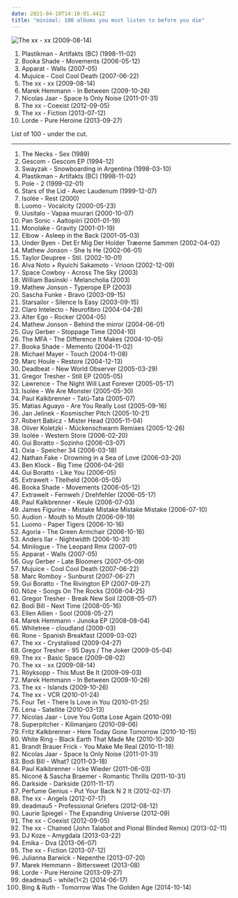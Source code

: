```yaml
---
date: 2021-04-10T14:10:01.441Z
title: "minimal: 100 albums you must listen to before you die"
---
```

![The xx - xx (2009-08-14)](http://coverartarchive.org/release/2d9f9aac-1884-3939-a3b7-01437151e495/7167631451-500.jpg "The xx - xx (2009-08-14)")
<ol class="albums">
<li data-cover="https://via.placeholder.com/450" data-tags="minimal" role="button">Plastikman - Artifakts (BC) (1998-11-02)</li>
<li data-cover="http://coverartarchive.org/release/5c89b423-8b51-4532-a5e6-2e077a76d6ed/3201197255-500.jpg" data-tags="electronic, electro, minimal" role="button">Booka Shade - Movements (2006-05-12)</li>
<li data-cover="https://via.placeholder.com/450" data-tags="idm, electronica" role="button">Apparat - Walls (2007-05)</li>
<li data-cover="http://coverartarchive.org/release/ab238b2a-c7c8-49b1-b5b0-caa9bd85dd29/4431938009-500.jpg" data-tags="experimental, idm, minimal" role="button">Mujuice - Cool Cool Death (2007-06-22)</li>
<li data-cover="http://coverartarchive.org/release/2d9f9aac-1884-3939-a3b7-01437151e495/7167631451-500.jpg" data-tags="indie" role="button">The xx - xx (2009-08-14)</li>
<li data-cover="https://via.placeholder.com/450" data-tags="minimal" role="button">Marek Hemmann - In Between (2009-10-26)</li>
<li data-cover="http://coverartarchive.org/release/d2022e3f-c22f-45c9-a1ab-4b2094d65719/23945397989-500.jpg" data-tags="electronic, electronica, minimal" role="button">Nicolas Jaar - Space Is Only Noise (2011-01-31)</li>
<li data-cover="http://coverartarchive.org/release/bd33b592-9208-49e5-b0dc-fec799689a5c/3325563092-500.jpg" data-tags="indie, electronic" role="button">The xx - Coexist (2012-09-05)</li>
<li data-cover="http://coverartarchive.org/release/910f52ac-6f28-4ea3-9946-c10526357f18/24086155537-500.jpg" data-tags="electronic, indie, alternative, indie pop, indie rock, post-punk, minimal, dream pop, lush, minimal pop" role="button">The xx - Fiction (2013-07-12)</li>
<li data-cover="http://coverartarchive.org/release/5f62ee6d-c5a7-4455-bfff-60e085d98f8a/10040947831-500.jpg" data-tags="indie pop" role="button">Lorde - Pure Heroine (2013-09-27)</li>
</ol>
List of 100 - under the cut.
<!-- more -->

_________________

<ol class="albums">
<li data-cover="https://via.placeholder.com/450" data-tags="minimal" role="button">
The Necks - Sex (1989)
</li>
<li data-cover="http://coverartarchive.org/release/a0197c94-5f06-39fa-a69a-470c5101c186/16747762348-500.jpg" data-tags="electronic, electronica, experimental, minimal, idm, 90s, glitch, ambient techno, skam, n01s3 n k00l" role="button">
Gescom - Gescom EP (1994-12)
</li>
<li data-cover="http://coverartarchive.org/release/86df032d-421a-49c1-9331-ce9e7d38a495/4524836394-500.jpg" data-tags="electronic, techno, minimal" role="button">
Swayzak - Snowboarding in Argentina (1998-03-10)
</li>
<li data-cover="https://via.placeholder.com/450" data-tags="minimal" role="button">
Plastikman - Artifakts (BC) (1998-11-02)
</li>
<li data-cover="https://img.discogs.com/QSs9Sy-jMjcK_qt57Nl0s6D-dRY=/fit-in/550x550/filters:strip_icc():format(jpeg):mode_rgb():quality(90)/discogs-images/R-5678-1379643265-7806.jpeg.jpg" data-tags="minimal" role="button">
Pole - 2 (1999-02-01)
</li>
<li data-cover="http://coverartarchive.org/release/534bf9a3-6e64-308f-8561-016fcc6a71c5/5409365013-500.jpg" data-tags="ambient, drone" role="button">
Stars of the Lid - Avec Laudenum (1999-12-07)
</li>
<li data-cover="https://img.discogs.com/z5rTtWuqysDNQVfcqLtrPNt05mg=/fit-in/600x579/filters:strip_icc():format(jpeg):mode_rgb():quality(90)/discogs-images/R-6439-1563439630-1030.jpeg.jpg" data-tags="minimal" role="button">
Isolée - Rest (2000)
</li>
<li data-cover="http://coverartarchive.org/release/83989bd9-e1bb-4d46-a23f-db62e29ffae1/8216806379-500.jpg" data-tags="microhouse, minimal" role="button">
Luomo - Vocalcity (2000-05-23)
</li>
<li data-cover="http://coverartarchive.org/release/d6e0508a-98ee-4b11-86e3-951d8ef77480/19860844363-500.jpg" data-tags="electronica, experimental, minimal, glitch, basic channel, luomo, uusitalo, vladislav delay, nice nait, swayzak, moje nice, vladel" role="button">
Uusitalo - Vapaa muurari (2000-10-07)
</li>
<li data-cover="https://img.discogs.com/mKgm7fyRRKxS70xf4eQ3xCf-5Pw=/fit-in/600x534/filters:strip_icc():format(jpeg):mode_rgb():quality(90)/discogs-images/R-11203-1161592133.jpeg.jpg" data-tags="minimal, electronic" role="button">
Pan Sonic - Aaltopiiri (2001-01-19)
</li>
<li data-cover="http://coverartarchive.org/release/67d5a41a-45e0-4ddf-91ea-727ace88f856/6367897625-500.jpg" data-tags="ambient" role="button">
Monolake - Gravity (2001-01-19)
</li>
<li data-cover="https://via.placeholder.com/450" data-tags="alternative" role="button">
Elbow - Asleep in the Back (2001-05-03)
</li>
<li data-cover="https://img.discogs.com/vjoFP7533NvxoiqRLRF_M0EQMSM=/fit-in/450x406/filters:strip_icc():format(jpeg):mode_rgb():quality(90)/discogs-images/R-346802-1597440907-5385.jpeg.jpg" data-tags="post-rock, danish post-rock" role="button">
Under Byen - Det Er Mig Der Holder Træerne Sammen (2002-04-02)
</li>
<li data-cover="https://via.placeholder.com/450" data-tags="techno, minimal" role="button">
Mathew Jonson - She Is He (2002-06-01)
</li>
<li data-cover="https://via.placeholder.com/450" data-tags="ambient, minimal, glitch" role="button">
Taylor Deupree - Stil. (2002-10-01)
</li>
<li data-cover="http://coverartarchive.org/release/d8435025-4b43-4da9-bd8d-ad37748e0acf/13114830432-500.jpg" data-tags="minimal" role="button">
Alva Noto + Ryuichi Sakamoto - Vrioon (2002-12-09)
</li>
<li data-cover="https://via.placeholder.com/450" data-tags="space cowboy" role="button">
Space Cowboy - Across The Sky (2003)
</li>
<li data-cover="http://coverartarchive.org/release/c16b9226-557d-40ef-b0cd-60584e970e20/1858594196-500.jpg" data-tags="ambient" role="button">
William Basinski - Melancholia (2003)
</li>
<li data-cover="https://img.discogs.com/wAzBCkxyBC1BYVlh4pfBMMMMaPQ=/fit-in/600x600/filters:strip_icc():format(jpeg):mode_rgb():quality(90)/discogs-images/R-1122014-1549605957-5166.jpeg.jpg" data-tags="tech house, minimal, rhytmer" role="button">
Mathew Jonson - Typerope EP (2003)
</li>
<li data-cover="https://img.discogs.com/1Y7Mz0peASoouiR_LWTaREIRKiQ=/fit-in/600x593/filters:strip_icc():format(jpeg):mode_rgb():quality(90)/discogs-images/R-42296-1294263771.jpeg.jpg" data-tags="minimal" role="button">
Sascha Funke - Bravo (2003-09-15)
</li>
<li data-cover="https://img.discogs.com/jrWVzobDRoF5M8iFRO0_ha-z8PQ=/fit-in/600x592/filters:strip_icc():format(jpeg):mode_rgb():quality(90)/discogs-images/R-434193-1482085620-7376.jpeg.jpg" data-tags="britpop, indie rock" role="button">
Starsailor - Silence Is Easy (2003-09-15)
</li>
<li data-cover="http://coverartarchive.org/release/c474addc-bf82-4e04-88e8-4e3a5d715c20/2229161665-500.jpg" data-tags="minimal" role="button">
Claro Intelecto - Neurofibro (2004-04-28)
</li>
<li data-cover="https://img.discogs.com/hmcOSXIagxdVi5x6eeLebYhWI9k=/fit-in/600x591/filters:strip_icc():format(jpeg):mode_rgb():quality(90)/discogs-images/R-356694-1497448350-9694.png.jpg" data-tags="electronic, minimal, 00s, things i need to discover" role="button">
Alter Ego - Rocker (2004-05)
</li>
<li data-cover="https://via.placeholder.com/450" data-tags="techno, minimal" role="button">
Mathew Jonson - Behind the mirror (2004-06-01)
</li>
<li data-cover="https://via.placeholder.com/450" data-tags="minimal" role="button">
Guy Gerber - Stoppage Time (2004-10)
</li>
<li data-cover="https://img.discogs.com/muX-Im-BaplgCqjw_Fg9odYVDX0=/fit-in/600x598/filters:strip_icc():format(jpeg):mode_rgb():quality(90)/discogs-images/R-225905-1231794825.jpeg.jpg" data-tags="chillout, electronic, house, minimal, schmitz wellen, mdmadam" role="button">
The MFA - The Difference It Makes (2004-10-05)
</li>
<li data-cover="http://coverartarchive.org/release/7878a370-d328-45e3-bd1a-d8c0003dfba2/12501155764-500.jpg" data-tags="tech house, minimal" role="button">
Booka Shade - Memento (2004-11-02)
</li>
<li data-cover="http://coverartarchive.org/release/a262d2ab-74bf-4c8c-bb2f-cf98b6e5fad0/10886151795-500.jpg" data-tags="electro, house, minimal" role="button">
Michael Mayer - Touch (2004-11-08)
</li>
<li data-cover="https://via.placeholder.com/450" data-tags="minimal" role="button">
Marc Houle - Restore (2004-12-13)
</li>
<li data-cover="http://coverartarchive.org/release/addb5e0a-8889-49fd-a615-b734425f6e27/15210128710-500.jpg" data-tags="electronic, ambient, dub, minimal" role="button">
Deadbeat - New World Observer (2005-03-29)
</li>
<li data-cover="https://img.discogs.com/DVYKGAvZWHXQo7h6UUhTZ6MJSaE=/fit-in/600x600/filters:strip_icc():format(jpeg):mode_rgb():quality(90)/discogs-images/R-4281470-1362074526-3207.jpeg.jpg" data-tags="techno" role="button">
Gregor Tresher - Still EP (2005-05)
</li>
<li data-cover="https://img.discogs.com/6tsbYToei9SPLhZE90tmVkPARnk=/fit-in/251x251/filters:strip_icc():format(jpeg):mode_rgb():quality(90)/discogs-images/R-494182-1123322459.jpg.jpg" data-tags="minimal" role="button">
Lawrence - The Night Will Last Forever (2005-05-17)
</li>
<li data-cover="https://img.discogs.com/miSQF1ZEr8MuVJ4BUikC7w0adAM=/fit-in/600x597/filters:strip_icc():format(jpeg):mode_rgb():quality(90)/discogs-images/R-458743-1504905798-8860.jpeg.jpg" data-tags="electronic, minimal" role="button">
Isolée - We Are Monster (2005-05-30)
</li>
<li data-cover="http://coverartarchive.org/release/3fd42c9a-7546-4e64-b604-c7b866772b30/8208434121-500.jpg" data-tags="electro" role="button">
Paul Kalkbrenner - Tatü-Tata (2005-07)
</li>
<li data-cover="http://coverartarchive.org/release/be49d81b-1309-4c2f-93a1-83f8a82454c7/10886577571-500.jpg" data-tags="techno, minimal, kompakt" role="button">
Matias Aguayo - Are You Really Lost (2005-09-16)
</li>
<li data-cover="http://coverartarchive.org/release/56050724-56fd-4aa2-b730-58681884106c/8112898445-500.jpg" data-tags="electronica, emusic" role="button">
Jan Jelinek - Kosmischer Pitch (2005-10-21)
</li>
<li data-cover="https://img.discogs.com/OadjJ860wTDjSM64syba3Esh-_8=/fit-in/500x500/filters:strip_icc():format(jpeg):mode_rgb():quality(90)/discogs-images/R-14236527-1570450856-1614.jpeg.jpg" data-tags="minimal" role="button">
Robert Babicz - Mister Head (2005-11-04)
</li>
<li data-cover="https://via.placeholder.com/450" data-tags="minimal" role="button">
Oliver Koletzki - Mückenschwarm Remixes (2005-12-26)
</li>
<li data-cover="http://coverartarchive.org/release/4e36637c-a846-4e86-b6b1-c86f9359b85e/23900597985-500.jpg" data-tags="electronica, experimental, downtempo, electro, techno, tech house, minimal, glitchy, microhouse, emusic, armchair techno, saturday halften, moonroof, akrazia" role="button">
Isolée - Western Store (2006-02-20)
</li>
<li data-cover="https://img.discogs.com/cfc9e7fd50d7c9c08931869b95f6849a01d0635d/images/spacer.gif" data-tags="minimal, electronic" role="button">
Gui Boratto - Sozinho (2006-03-07)
</li>
<li data-cover="https://img.discogs.com/jTC7qZ-gN5xQ8tj_fj-OE-J7Tk4=/fit-in/600x594/filters:strip_icc():format(jpeg):mode_rgb():quality(90)/discogs-images/R-648476-1186571700.jpeg.jpg" data-tags="kompakt extra" role="button">
Oxia - Speicher 34 (2006-03-18)
</li>
<li data-cover="http://coverartarchive.org/release/1c3faf09-e157-36c1-8e07-5b376ea6eae6/2838812727-500.jpg" data-tags="minimal" role="button">
Nathan Fake - Drowning in a Sea of Love (2006-03-20)
</li>
<li data-cover="http://coverartarchive.org/release/368566a1-1743-4b01-9399-ddf85b441e0c/6674812395-500.jpg" data-tags="electronic, electro, techno, minimal, pablo ny" role="button">
Ben Klock - Big Time (2006-04-26)
</li>
<li data-cover="http://coverartarchive.org/release/f456f5e8-bbc7-477e-85a6-bc6639bfd9f0/10887019108-500.jpg" data-tags="house, minimal" role="button">
Gui Boratto - Like You (2006-05)
</li>
<li data-cover="http://coverartarchive.org/release/ffcb567f-3c7e-4d96-949c-5eb27d1eb259/8171286381-500.jpg" data-tags="minimal" role="button">
Extrawelt - Titelheld (2006-05-05)
</li>
<li data-cover="http://coverartarchive.org/release/5c89b423-8b51-4532-a5e6-2e077a76d6ed/3201197255-500.jpg" data-tags="electronic, electro, minimal" role="button">
Booka Shade - Movements (2006-05-12)
</li>
<li data-cover="http://coverartarchive.org/release/d7a7e84b-7039-434e-9ab0-9dbcb220bc3f/3988796190-500.jpg" data-tags="minimal electro" role="button">
Extrawelt - Fernweh / Drehfehler (2006-05-17)
</li>
<li data-cover="http://coverartarchive.org/release/b023b391-190f-49f9-8b3f-1c256a4748f6/8208439592-500.jpg" data-tags="techno, minimal, tr00 kvlt christraping blaek metel with the most blasphemous lyrics written by misanthropik satanists under a freezing m00n in the most frostbitten forest of eternal darkness in norway while they sacrifice goats in the most inverted altar to ablazagorth" role="button">
Paul Kalkbrenner - Keule (2006-07-03)
</li>
<li data-cover="http://coverartarchive.org/release/8fdccabf-6e59-49ee-b9b7-6d2da001910a/3800337145-500.jpg" data-tags="electronic" role="button">
James Figurine - Mistake Mistake Mistake Mistake (2006-07-10)
</li>
<li data-cover="http://coverartarchive.org/release/ea84aa32-ab9c-4824-9db5-a505d086b68f/8152589613-500.jpg" data-tags="minimal" role="button">
Audion - Mouth to Mouth (2006-09-19)
</li>
<li data-cover="http://coverartarchive.org/release/5b42c5ee-0f07-459e-8d2d-ecb27dbb4226/23902135615-500.jpg" data-tags="creamfields andalucia 08" role="button">
Luomo - Paper Tigers (2006-10-16)
</li>
<li data-cover="http://coverartarchive.org/release/b237601f-60f8-4046-80a5-9814b87350d1/1693082325-500.jpg" data-tags="techno" role="button">
Agoria - The Green Armchair (2006-10-16)
</li>
<li data-cover="http://coverartarchive.org/release/e5e3da09-7c2e-4ab4-87f2-81847f7e73ad/28986211091-500.jpg" data-tags="minimal" role="button">
Anders Ilar - Nightwidth (2006-10-31)
</li>
<li data-cover="http://coverartarchive.org/release/100350f3-0b40-452c-9779-ba79fe670575/11513393658-500.jpg" data-tags="minimal" role="button">
Minilogue - The Leopard Rmx (2007-01)
</li>
<li data-cover="https://via.placeholder.com/450" data-tags="idm, electronica" role="button">
Apparat - Walls (2007-05)
</li>
<li data-cover="https://img.discogs.com/aaglsggy5_AevcoBc58iQxYpBIw=/fit-in/600x600/filters:strip_icc():format(jpeg):mode_rgb():quality(90)/discogs-images/R-969648-1180422000.jpeg.jpg" data-tags="techno, tech house, minimal, full tracks, cocoon, rhytmer" role="button">
Guy Gerber - Late Bloomers (2007-05-09)
</li>
<li data-cover="http://coverartarchive.org/release/ab238b2a-c7c8-49b1-b5b0-caa9bd85dd29/4431938009-500.jpg" data-tags="experimental, idm, minimal" role="button">
Mujuice - Cool Cool Death (2007-06-22)
</li>
<li data-cover="https://via.placeholder.com/450" data-tags="minimal" role="button">
Marc Romboy - Sunburst (2007-06-27)
</li>
<li data-cover="https://img.discogs.com/_UJ1PQjaHEkzUzqfu93W96Eur8Q=/fit-in/600x596/filters:strip_icc():format(jpeg):mode_rgb():quality(90)/discogs-images/R-1333418-1210570878.jpeg.jpg" data-tags="tech house, minimal" role="button">
Gui Boratto - The Rivington EP (2007-09-27)
</li>
<li data-cover="http://coverartarchive.org/release/8cb378a3-124f-4213-be5d-eebda83d05d4/15635845028-500.jpg" data-tags="electronic, minimal, get physical, my virtual music shelf, nasmy" role="button">
Nôze - Songs On The Rocks (2008-04-25)
</li>
<li data-cover="https://via.placeholder.com/450" data-tags="tech house, minimal" role="button">
Gregor Tresher - Break New Soil (2008-05-07)
</li>
<li data-cover="https://img.discogs.com/0AldCjIIBVcDo1X0pFzXwcodc_Q=/fit-in/500x500/filters:strip_icc():format(jpeg):mode_rgb():quality(90)/discogs-images/R-1368947-1299646176.jpeg.jpg" data-tags="electronic" role="button">
Bodi Bill - Next Time (2008-05-16)
</li>
<li data-cover="http://coverartarchive.org/release/efe990f7-a86f-48bb-8a10-cd490c755479/27006317741-500.jpg" data-tags="electro, techno, minimal, abstract, bpitch control" role="button">
Ellen Allien - Sool (2008-05-27)
</li>
<li data-cover="https://img.discogs.com/rwh2t1w291EEefqEg6jhb2aJjew=/fit-in/600x600/filters:strip_icc():format(jpeg):mode_rgb():quality(90)/discogs-images/R-1391839-1281009886.jpeg.jpg" data-tags="minimal" role="button">
Marek Hemmann - Junoka EP (2008-08-04)
</li>
<li data-cover="http://coverartarchive.org/release/c8d06c97-0949-4492-add2-94690788d876/3087710329-500.jpg" data-tags="ambient, minimal, luisterpaal, i luv" role="button">
Whitetree - cloudland (2009-03)
</li>
<li data-cover="http://coverartarchive.org/release/aa7fbaf3-6eb4-4f4a-90c6-5c47409019a1/2019720796-500.jpg" data-tags="techno, minimal" role="button">
Rone - Spanish Breakfast (2009-03-02)
</li>
<li data-cover="http://coverartarchive.org/release/4d7a9a46-837d-4edb-80a5-06457ca98190/18117356933-500.jpg" data-tags="electronic, remix" role="button">
The xx - Crystalised (2009-04-27)
</li>
<li data-cover="https://via.placeholder.com/450" data-tags="tech house, minimal" role="button">
Gregor Tresher - 95 Days / The Joker (2009-05-04)
</li>
<li data-cover="http://coverartarchive.org/release/fb255c42-b7da-4829-957b-83536a955ca9/22773473185-500.jpg" data-tags="electronic, indie, alternative, remix" role="button">
The xx - Basic Space (2009-08-02)
</li>
<li data-cover="http://coverartarchive.org/release/2d9f9aac-1884-3939-a3b7-01437151e495/7167631451-500.jpg" data-tags="indie" role="button">
The xx - xx (2009-08-14)
</li>
<li data-cover="https://img.discogs.com/cfc9e7fd50d7c9c08931869b95f6849a01d0635d/images/spacer.gif" data-tags="electronic, electronica, techno, house, minimal, moby, electro-pop, 21st century" role="button">
Röyksopp - This Must Be It (2009-09-03)
</li>
<li data-cover="https://via.placeholder.com/450" data-tags="minimal" role="button">
Marek Hemmann - In Between (2009-10-26)
</li>
<li data-cover="http://coverartarchive.org/release/847fae92-9f97-484b-b4d1-769c42077263/17800648002-500.jpg" data-tags="electronic, indie" role="button">
The xx - Islands (2009-10-26)
</li>
<li data-cover="http://coverartarchive.org/release/fbf3ab79-2a43-421f-b390-44c0b591b95f/22773483593-500.jpg" data-tags="electronic, remix" role="button">
The xx - VCR (2010-01-24)
</li>
<li data-cover="http://coverartarchive.org/release/8b2abdde-9acb-44dd-84de-42592224123a/21122160818-500.jpg" data-tags="idm, electronic" role="button">
Four Tet - There Is Love in You (2010-01-25)
</li>
<li data-cover="https://img.discogs.com/zZpXwd8PQ9tmIUmCJLioKN3GQl8=/fit-in/180x180/filters:strip_icc():format(jpeg):mode_rgb():quality(90)/discogs-images/R-352160-1101167262.jpg.jpg" data-tags="lena" role="button">
Lena - Satellite (2010-03-13)
</li>
<li data-cover="http://coverartarchive.org/release/8e4ae230-51e1-436e-9f83-f5b7740f03d4/3472151542-500.jpg" data-tags="electronic, minimal, deep house" role="button">
Nicolas Jaar - Love You Gotta Lose Again (2010-09)
</li>
<li data-cover="http://coverartarchive.org/release/e68377f7-c7e4-4e8f-b9c6-e30fe19946bc/15686464830-500.jpg" data-tags="techno, minimal, kompakt" role="button">
Superpitcher - Kilimanjaro (2010-09-06)
</li>
<li data-cover="http://coverartarchive.org/release/8aa7e7a2-d6f1-4627-83d7-4ab7b9a63dcc/4931837965-500.jpg" data-tags="minimal" role="button">
Fritz Kalkbrenner - Here Today Gone Tomorrow (2010-10-15)
</li>
<li data-cover="http://coverartarchive.org/release/1c3b875d-bd9d-4157-97ae-6e1091437126/15535585693-500.jpg" data-tags="darkwave, witch house, shoegaze" role="button">
White Ring - Black Earth That Made Me (2010-10-30)
</li>
<li data-cover="https://img.discogs.com/I_wag53lWsNx-8NH2q-wZ3IvCK0=/fit-in/500x500/filters:strip_icc():format(jpeg):mode_rgb():quality(90)/discogs-images/R-2561484-1290527164.jpeg.jpg" data-tags="electronic, jazz, experimental, minimal, experimental jazz, orchestral techno, techno jazz, acoustic techno, acoustic electronic, orchestral electronic, techno acoustic, techno orchestral" role="button">
Brandt Brauer Frick - You Make Me Real (2010-11-19)
</li>
<li data-cover="http://coverartarchive.org/release/d2022e3f-c22f-45c9-a1ab-4b2094d65719/23945397989-500.jpg" data-tags="electronic, electronica, minimal" role="button">
Nicolas Jaar - Space Is Only Noise (2011-01-31)
</li>
<li data-cover="https://via.placeholder.com/450" data-tags="minimal, pinossa soittimen vieressa" role="button">
Bodi Bill - What? (2011-03-18)
</li>
<li data-cover="http://coverartarchive.org/release/dea95d67-cf54-472c-807e-55c7d03b436a/2178302965-500.jpg" data-tags="minimal" role="button">
Paul Kalkbrenner - Icke Wieder (2011-06-03)
</li>
<li data-cover="http://coverartarchive.org/release/580f7002-4718-4dd9-8bdc-6bf49248bb57/2088223186-500.jpg" data-tags="chillout, electronic, electro, techno, minimal, deep house" role="button">
Niconé & Sascha Braemer - Romantic Thrills (2011-10-31)
</li>
<li data-cover="https://img.discogs.com/XNB5cRa3Yr_ztHNSSiqXUQHOwqs=/fit-in/339x339/filters:strip_icc():format(jpeg):mode_rgb():quality(90)/discogs-images/R-3818700-1345635944-6929.jpeg.jpg" data-tags="electronic, sacramento" role="button">
Darkside - Darkside (2011-11-17)
</li>
<li data-cover="https://img.discogs.com/9A1u-YB8JBJws-qW94NDEiN9vC0=/fit-in/225x224/filters:strip_icc():format(jpeg):mode_rgb():quality(90)/discogs-images/R-3457279-1344583999-5359.jpeg.jpg" data-tags="singer-songwriter" role="button">
Perfume Genius - Put Your Back N 2 It (2012-02-17)
</li>
<li data-cover="http://coverartarchive.org/release/ea57c676-0338-4bd2-8a93-eb5dfefed236/22773568819-500.jpg" data-tags="electronic, indie" role="button">
The xx - Angels (2012-07-17)
</li>
<li data-cover="https://img.discogs.com/xncTdAhINqdJjubPJd_x2wU0-Hs=/fit-in/600x600/filters:strip_icc():format(jpeg):mode_rgb():quality(90)/discogs-images/R-2981571-1460313451-4167.jpeg.jpg" data-tags="electronic, techno, house, electro house, minimal, progressive house" role="button">
deadmau5 - Professional Griefers (2012-08-12)
</li>
<li data-cover="http://coverartarchive.org/release/2e4559c2-0370-4b88-8549-e9be7cce922a/27807360410-500.jpg" data-tags="electronic, minimal" role="button">
Laurie Spiegel - The Expanding Universe (2012-09)
</li>
<li data-cover="http://coverartarchive.org/release/bd33b592-9208-49e5-b0dc-fec799689a5c/3325563092-500.jpg" data-tags="indie, electronic" role="button">
The xx - Coexist (2012-09-05)
</li>
<li data-cover="http://coverartarchive.org/release/d39d562c-393d-4efb-898d-bee5fddfba8d/5314025586-500.jpg" data-tags="electronic, indie, alternative, indie rock, post-punk, minimal, dream pop, lush, minimal pop" role="button">
The xx - Chained (John Talabot and Pional Blinded Remix) (2013-02-11)
</li>
<li data-cover="http://coverartarchive.org/release/d59c9abd-b825-4aa7-b270-c86598ba73d0/3670901622-500.jpg" data-tags="electronic" role="button">
DJ Koze - Amygdala (2013-03-22)
</li>
<li data-cover="http://coverartarchive.org/release/3746e7a0-b546-4a67-8e72-6ab9761069e4/28676581407-500.jpg" data-tags="trip-hop" role="button">
Emika - Dva (2013-06-07)
</li>
<li data-cover="http://coverartarchive.org/release/910f52ac-6f28-4ea3-9946-c10526357f18/24086155537-500.jpg" data-tags="electronic, indie, alternative, indie pop, indie rock, post-punk, minimal, dream pop, lush, minimal pop" role="button">
The xx - Fiction (2013-07-12)
</li>
<li data-cover="http://coverartarchive.org/release/3a0f5c51-0ee6-412a-9b42-a8268eb52f00/4719617453-500.jpg" data-tags="ambient, choral" role="button">
Julianna Barwick - Nepenthe (2013-07-20)
</li>
<li data-cover="http://coverartarchive.org/release/d36cca41-20f8-4a8e-8672-e92547c25499/12546411057-500.jpg" data-tags="minimal" role="button">
Marek Hemmann - Bittersweet (2013-08)
</li>
<li data-cover="http://coverartarchive.org/release/5f62ee6d-c5a7-4455-bfff-60e085d98f8a/10040947831-500.jpg" data-tags="indie pop" role="button">
Lorde - Pure Heroine (2013-09-27)
</li>
<li data-cover="http://coverartarchive.org/release/18715b52-3a80-4feb-9932-603525512d4d/7306940673-500.jpg" data-tags="progressive house" role="button">
deadmau5 - while(1<2) (2014-06-17)
</li>
<li data-cover="http://coverartarchive.org/release/45bd3de7-8659-4538-9f06-bb6eec2d5ce9/8651592801-500.jpg" data-tags="ambient" role="button">
Bing & Ruth - Tomorrow Was The Golden Age (2014-10-14)
</li>
</ol>